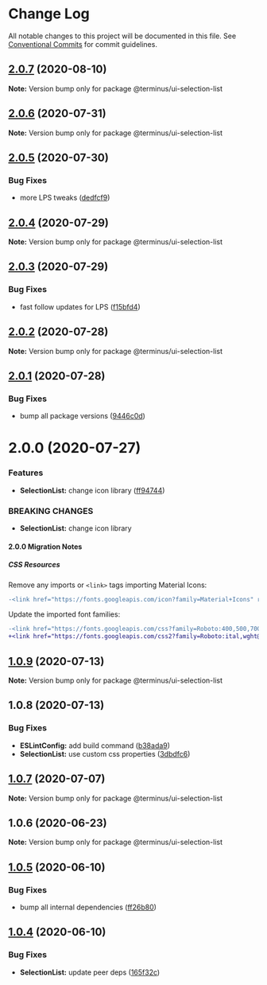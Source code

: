 # Change Log

All notable changes to this project will be documented in this file.
See [Conventional Commits](https://conventionalcommits.org) for commit guidelines.

## [2.0.7](https://github.com/GetTerminus/terminus-oss/compare/@terminus/ui-selection-list@2.0.6...@terminus/ui-selection-list@2.0.7) (2020-08-10)

**Note:** Version bump only for package @terminus/ui-selection-list





## [2.0.6](https://github.com/GetTerminus/terminus-oss/compare/@terminus/ui-selection-list@2.0.5...@terminus/ui-selection-list@2.0.6) (2020-07-31)

**Note:** Version bump only for package @terminus/ui-selection-list





## [2.0.5](https://github.com/GetTerminus/terminus-oss/compare/@terminus/ui-selection-list@2.0.4...@terminus/ui-selection-list@2.0.5) (2020-07-30)


### Bug Fixes

* more LPS tweaks ([dedfcf9](https://github.com/GetTerminus/terminus-oss/commit/dedfcf947e3bcd33041b388ccab9bcc5bf273f51))





## [2.0.4](https://github.com/GetTerminus/terminus-oss/compare/@terminus/ui-selection-list@2.0.3...@terminus/ui-selection-list@2.0.4) (2020-07-29)

**Note:** Version bump only for package @terminus/ui-selection-list





## [2.0.3](https://github.com/GetTerminus/terminus-oss/compare/@terminus/ui-selection-list@2.0.2...@terminus/ui-selection-list@2.0.3) (2020-07-29)


### Bug Fixes

* fast follow updates for LPS ([f15bfd4](https://github.com/GetTerminus/terminus-oss/commit/f15bfd4fa088da2fea76e9964c664bad8844e740))





## [2.0.2](https://github.com/GetTerminus/terminus-oss/compare/@terminus/ui-selection-list@2.0.1...@terminus/ui-selection-list@2.0.2) (2020-07-28)

**Note:** Version bump only for package @terminus/ui-selection-list





## [2.0.1](https://github.com/GetTerminus/terminus-oss/compare/@terminus/ui-selection-list@2.0.0...@terminus/ui-selection-list@2.0.1) (2020-07-28)


### Bug Fixes

* bump all package versions ([9446c0d](https://github.com/GetTerminus/terminus-oss/commit/9446c0d5cde3bd693cfba7cabbfd2db443a47b00))





# 2.0.0 (2020-07-27)


### Features

* **SelectionList:** change icon library ([ff94744](https://github.com/GetTerminus/terminus-oss/commit/ff9474441a4cdd4c6e399c7bf65b508cc8ba98a0))


### BREAKING CHANGES

* **SelectionList:** change icon library

#### 2.0.0 Migration Notes

##### CSS Resources

Remove any imports or `<link>` tags importing Material Icons:

```diff
-<link href="https://fonts.googleapis.com/icon?family=Material+Icons" rel="stylesheet">
```

Update the imported font families:

```diff
-<link href="https://fonts.googleapis.com/css?family=Roboto:400,500,700" rel="stylesheet">
+<link href="https://fonts.googleapis.com/css2?family=Roboto:ital,wght@0,400;0,500;0,700;1,400&display=swap" rel="stylesheet">
```




## [1.0.9](https://github.com/GetTerminus/terminus-oss/compare/@terminus/ui-selection-list@1.0.8...@terminus/ui-selection-list@1.0.9) (2020-07-13)

**Note:** Version bump only for package @terminus/ui-selection-list





## 1.0.8 (2020-07-13)


### Bug Fixes

* **ESLintConfig:** add build command ([b38ada9](https://github.com/GetTerminus/terminus-oss/commit/b38ada91d034ebe18b96f46b603b13b0ccbca5c0))
* **SelectionList:** use custom css properties ([3dbdfc6](https://github.com/GetTerminus/terminus-oss/commit/3dbdfc6f520c1fea0acc3c7225fe98470a27dfbd))





## [1.0.7](https://github.com/GetTerminus/terminus-oss/compare/@terminus/ui-selection-list@1.0.6...@terminus/ui-selection-list@1.0.7) (2020-07-07)

**Note:** Version bump only for package @terminus/ui-selection-list





## 1.0.6 (2020-06-23)

**Note:** Version bump only for package @terminus/ui-selection-list





## [1.0.5](https://github.com/GetTerminus/terminus-oss/compare/@terminus/ui-selection-list@1.0.4...@terminus/ui-selection-list@1.0.5) (2020-06-10)


### Bug Fixes

* bump all internal dependencies ([ff26b80](https://github.com/GetTerminus/terminus-oss/commit/ff26b806bb599401f006996be5b567a378e68ef3))





## [1.0.4](https://github.com/GetTerminus/terminus-oss/compare/@terminus/ui-selection-list@1.0.3...@terminus/ui-selection-list@1.0.4) (2020-06-10)


### Bug Fixes

* **SelectionList:** update peer deps ([165f32c](https://github.com/GetTerminus/terminus-oss/commit/165f32c987eb351bf6f46eb398450a66f326d70a))
